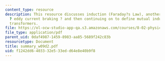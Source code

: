 ```yaml
---
content_type: resource
description: This resource discusses induction (Faraday?s Law), another application
  ? eddy current braking ? and then continuing on to define mutual inductance and
  transformers.
file: https://ol-ocw-studio-app-qa.s3.amazonaws.com/courses/8-02-physics-ii-electricity-and-magnetism-spring-2007/f1242dd6403332e533edd64e8e40b9f8_summary_w09d2.pdf
file_type: application/pdf
parent_uid: 0daf4987-1459-8983-aa85-5689f242c83b
resourcetype: Document
title: summary_w09d2.pdf
uid: f1242dd6-4033-32e5-33ed-d64e8e40b9f8
---
```

